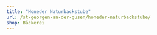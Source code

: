 ```yaml
---
title: "Honeder Naturbackstube"
url: /st-georgen-an-der-gusen/honeder-naturbackstube/
shop: Bäckerei
---
```

